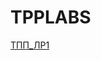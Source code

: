 # TPPLABS

[ТПП_ЛР1](https://rutube.ru/video/private/7f6a1a438b4259b4f3348e2cd05ffad0/?p=qBvy6JYsLuNHLC_cw38bYQ)
